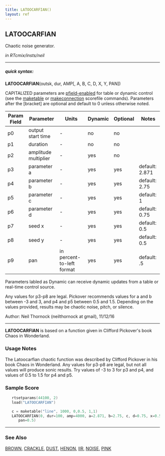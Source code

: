 ```yaml
---
title: LATOOCARFIAN()
layout: ref
---
```


## LATOOCARFIAN

Chaotic noise generator.

*in RTcmix/insts/neil*  
  

-----

##### quick syntax:

**LATOOCARFIAN**(outsk, dur, AMP\[, A, B, C, D, X, Y, PAN\])

CAPITALIZED parameters are [pfield-enabled](pfield-enabled.html) for
table or dynamic control (see the
[maketable](../scorefile/maketable.html) or
[makeconnection](../scorefile/makeconnection.html) scorefile
commands). Parameters after the \[bracket\] are optional and default to
0 unless otherwise noted.


Param Field	| Parameter | Units | Dynamic | Optional | Notes
----------- | --------- | ----- | -------- | --------- | ---------
p0 | output start time |  -  | no | no | 
p1 | duration |  -  | no | no | 
p2 | amplitude multiplier |  -  | yes | no | 
p3 | parameter a |  -  | yes | yes | default: 2.871 | 
p4 | parameter b |  -  | yes | yes | default: 2.75 | 
p5 | parameter c |  -  | yes | yes | default: 1 | 
p6 | parameter d |  -  | yes | yes | default: 0.75 | 
p7 | seed x |  -  | yes | yes | default: 0.5 | 
p8 | seed y |  -  | yes | yes | default: 0.5 | 
p9 | pan | in percent-to-left format | yes | yes | default: .5 | 

Parameters labled as Dynamic can receive dynamic updates from a table or real-time control source.

Any values for p3-p8 are legal. Pickover recommends values for a and b
between -3 and 3,  and p4 and p5 between 0.5 and 1.5. Depending on the
values provided, results may be chaotic noise, pitch, or silence.

Author: Neil Thornock (neilthornock at gmail), 11/12/16

  

-----

  
**LATOOCARFIAN** is based on a function given in Clifford Pickover's
book Chaos in Wonderland.

### Usage Notes

The Latoocarfian chaotic function was described by Clifford Pickover in
his book Chaos in Wonderland. Any values for p3-p8 are legal, but not
all values will produce sonic results. Try values of -3 to 3 for p3 and
p4, and values of 0.5 to 1.5 for p4 and p5.

### Sample Score

```cpp
   rtsetparams(44100, 2)
   load("LATOOCARFIAN")

   c = maketable("line", 1000, 0,0.5, 1,1)
   LATOOCARFIAN(0, dur=100, amp=4000, a=2.871, b=2.75, c, d=0.75, x=0.5, y=0.5,
      pan=0.5)
```

  

-----

### See Also

[BROWN](BROWN.html), [CRACKLE](CRACKLE.html), [DUST](DUST.html),
[HENON](HENON.html), [IIR](IIR.html), [NOISE](NOISE.html),
[PINK](PINK.html)
